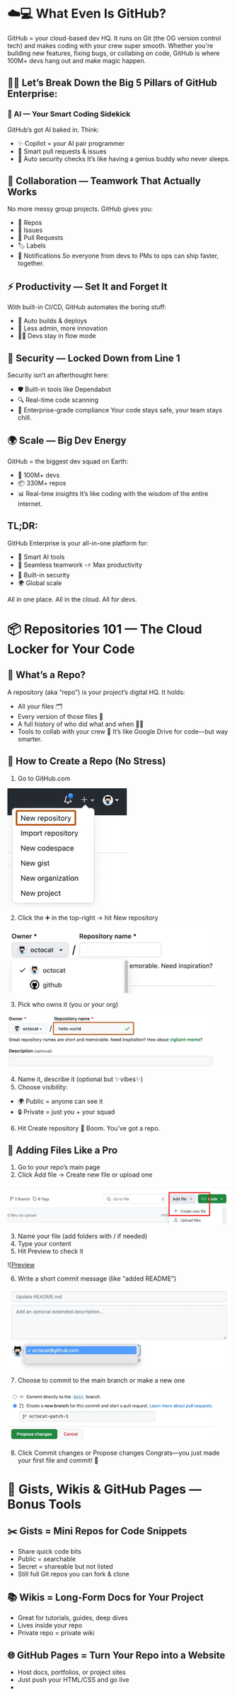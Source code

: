 # ☁️💻 What Even Is GitHub?
GitHub = your cloud-based dev HQ. It runs on Git (the OG version control tech) and makes coding with your crew super smooth. Whether you're building new features, fixing bugs, or collabing on code, GitHub is where 100M+ devs hang out and make magic happen.

## 🧠💬 Let’s Break Down the Big 5 Pillars of GitHub Enterprise:

### 🤖 AI — Your Smart Coding Sidekick
GitHub’s got AI baked in. Think:

- ✨ Copilot = your AI pair programmer
- 🧠 Smart pull requests & issues
- 🔐 Auto security checks
It’s like having a genius buddy who never sleeps.

## 🤝 Collaboration — Teamwork That Actually Works

No more messy group projects. GitHub gives you:

- 📁 Repos
- 🐞 Issues
- 🔁 Pull Requests
- 🏷️ Labels
- 📣 Notifications
So everyone from devs to PMs to ops can ship faster, together.

## ⚡ Productivity — Set It and Forget It
With built-in CI/CD, GitHub automates the boring stuff:

- 🚀 Auto builds & deploys
- 🧹 Less admin, more innovation
- 🧘‍♀️ Devs stay in flow mode

## 🔐 Security — Locked Down from Line 1
Security isn’t an afterthought here:

- 🛡️ Built-in tools like Dependabot
- 🔍 Real-time code scanning
- 🧾 Enterprise-grade compliance
Your code stays safe, your team stays chill.

## 🌍 Scale — Big Dev Energy
GitHub = the biggest dev squad on Earth:

- 👥 100M+ devs
- 📦 330M+ repos
- 📊 Real-time insights
It’s like coding with the wisdom of the entire internet.

## TL;DR:
GitHub Enterprise is your all-in-one platform for:

- 🧠 Smart AI tools
- 🤝 Seamless teamwork
-⚡ Max productivity
- 🔐 Built-in security
- 🌍 Global scale

All in one place. All in the cloud. All for devs.

# 📦 Repositories 101 — The Cloud Locker for Your Code
## 🧠 What’s a Repo?
A repository (aka “repo”) is your project’s digital HQ. It holds:

- All your files 🗂️
- Every version of those files 🔁
- A full history of who did what and when 🕵️‍♀️
- Tools to collab with your crew 🤝
It’s like Google Drive for code—but way smarter.

## 🚀 How to Create a Repo (No Stress)
1. Go to GitHub.com

![New Repo](https://github.com/codess-aus/GitHub-Workshop/blob/36c835aa22e4d4eb27a4ab14c6b95d8e1fb02f1d/assets/1-new-repo-option.png)

2. Click the ➕ in the top-right → hit New repository

![Owner](https://github.com/codess-aus/GitHub-Workshop/blob/36c835aa22e4d4eb27a4ab14c6b95d8e1fb02f1d/assets/2-selecting-repo-owner.png) 

3. Pick who owns it (you or your org)

![Repo Name](https://github.com/codess-aus/GitHub-Workshop/blob/36c835aa22e4d4eb27a4ab14c6b95d8e1fb02f1d/assets/3-repo-name-text-box.png)

4. Name it, describe it (optional but ✨vibes✨)
5. Choose visibility:
  - 🌍 Public = anyone can see it
  - 🔒 Private = just you + your squad
6. Hit Create repository 🎉
Boom. You’ve got a repo.

## 📁 Adding Files Like a Pro
1. Go to your repo’s main page
2. Click Add file → Create new file or upload one

![Add File](https://github.com/codess-aus/GitHub-Workshop/blob/36c835aa22e4d4eb27a4ab14c6b95d8e1fb02f1d/assets/4-add-file-options.png)

3. Name your file (add folders with / if needed)
4. Type your content
5. Hit Preview to check it

![[Preview](https://github.com/codess-aus/GitHub-Workshop/blob/36c835aa22e4d4eb27a4ab14c6b95d8e1fb02f1d/assets/5-preview-option-in-a-file.png)

6. Write a short commit message (like “added README”)

![Message](https://github.com/codess-aus/GitHub-Workshop/blob/36c835aa22e4d4eb27a4ab14c6b95d8e1fb02f1d/assets/6-commit-description-box.png)

7. Choose to commit to the main branch or make a new one

![New Branch](https://github.com/codess-aus/GitHub-Workshop/blob/36c835aa22e4d4eb27a4ab14c6b95d8e1fb02f1d/assets/7-create-a-new-branch.png)

8. Click Commit changes or Propose changes
Congrats—you just made your first file and commit! 🥳

# 🧩 Gists, Wikis & GitHub Pages — Bonus Tools
## ✂️ Gists = Mini Repos for Code Snippets
- Share quick code bits
- Public = searchable
- Secret = shareable but not listed
- Still full Git repos you can fork & clone

## 📚 Wikis = Long-Form Docs for Your Project
- Great for tutorials, guides, deep dives
- Lives inside your repo
- Private repo = private wiki

## 🌐 GitHub Pages = Turn Your Repo into a Website
- Host docs, portfolios, or project sites
- Just push your HTML/CSS and go live
- 
